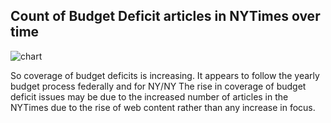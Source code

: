 
## Count of Budget Deficit articles in NYTimes over time
![chart](https://cloud.githubusercontent.com/assets/8549798/6337299/e8650670-bb76-11e4-89be-71ab1c3de61e.png)


So coverage of budget deficits is increasing. It appears to follow the yearly budget process federally and for NY/NY
The rise in coverage of budget deficit issues may be due to the increased number of articles in the NYTimes due to the rise of web content rather than any increase in focus.

